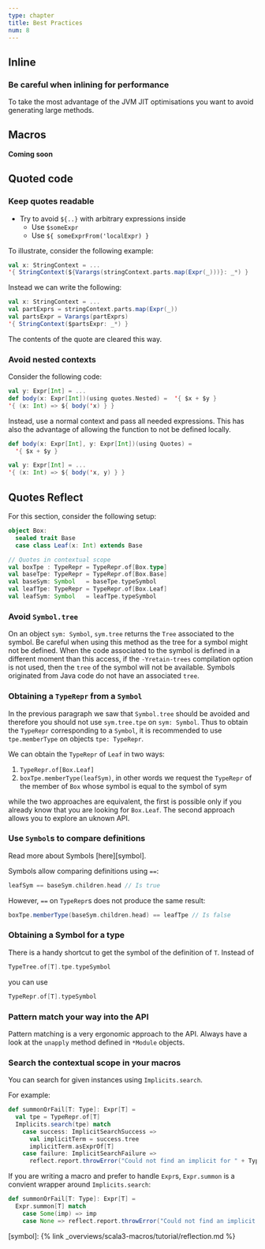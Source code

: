 ```yaml
---
type: chapter
title: Best Practices
num: 8
---
```

## Inline

### Be careful when inlining for performance
To take the most advantage of the JVM JIT optimisations you want to avoid generating large methods.


## Macros
**Coming soon**


## Quoted code

### Keep quotes readable
* Try to avoid `${..}` with arbitrary expressions inside
  * Use `$someExpr`
  * Use `${ someExprFrom('localExpr) }`

To illustrate, consider the following example:
```scala
val x: StringContext = ...
'{ StringContext(${Varargs(stringContext.parts.map(Expr(_)))}: _*) }
```
Instead we can write the following:

```scala
val x: StringContext = ...
val partExprs = stringContext.parts.map(Expr(_))
val partsExpr = Varargs(partExprs)
'{ StringContext($partsExpr: _*) }
```
The contents of the quote are cleared this way.

### Avoid nested contexts

Consider the following code:

```scala
val y: Expr[Int] = ...
def body(x: Expr[Int])(using quotes.Nested) =  '{ $x + $y }
'{ (x: Int) => ${ body('x) } }
```

Instead, use a normal context and pass all needed expressions.
This has also the advantage of allowing the function to not be defined locally.
```scala
def body(x: Expr[Int], y: Expr[Int])(using Quotes) =
  '{ $x + $y }

val y: Expr[Int] = ...
'{ (x: Int) => ${ body('x, y) } }
```

## Quotes Reflect

For this section, consider the following setup:

```scala
object Box:
  sealed trait Base
  case class Leaf(x: Int) extends Base

// Quotes in contextual scope
val boxTpe : TypeRepr = TypeRepr.of[Box.type]
val baseTpe: TypeRepr = TypeRepr.of[Box.Base]
val baseSym: Symbol   = baseTpe.typeSymbol
val leafTpe: TypeRepr = TypeRepr.of[Box.Leaf]
val leafSym: Symbol   = leafTpe.typeSymbol
```

### Avoid `Symbol.tree`

On an object `sym: Symbol`, `sym.tree` returns the `Tree` associated to the
symbol. Be careful when using this method as the tree for a symbol might not be
defined. When the code associated to the symbol is defined in a different
moment than this access, if the `-Yretain-trees` compilation option is not
used, then the `tree` of the symbol will not be available. Symbols originated
from Java code do not have an associated `tree`.

### Obtaining a `TypeRepr` from a `Symbol`

In the previous paragraph we saw that `Symbol.tree` should be avoided and
therefore you should not use `sym.tree.tpe` on `sym: Symbol`.  Thus to obtain
the `TypeRepr` corresponding to a `Symbol`, it is recommended to use
`tpe.memberType` on objects `tpe: TypeRepr`.

We can obtain the `TypeRepr` of `Leaf` in two ways:
  1. `TypeRepr.of[Box.Leaf]`
  2. `boxTpe.memberType(leafSym)`, in other words we request the `TypeRepr` of
     the member of `Box` whose symbol is equal to the symbol of sym

while the two approaches are equivalent, the first is possible only if you
already know that you are looking for `Box.Leaf`. The second approach allows
you to explore an uknown API.

### Use `Symbol`s to compare definitions

Read more about Symbols [here][symbol].

Symbols allow comparing definitions using `==`:
```scala
leafSym == baseSym.children.head // Is true
```

However, `==` on `TypeRepr`s does not produce the same result:
```scala
boxTpe.memberType(baseSym.children.head) == leafTpe // Is false
```

### Obtaining a Symbol for a type

There is a handy shortcut to get the symbol of the definition of `T`.
Instead of

```scala
TypeTree.of[T].tpe.typeSymbol
```
you can use

```scala
TypeRepr.of[T].typeSymbol
```

### Pattern match your way into the API

Pattern matching is a very ergonomic approach to the API. Always have a look at
the `unapply` method defined in `*Module` objects.

### Search the contextual scope in your macros

You can search for given instances using `Implicits.search`.

For example:

```scala
def summonOrFail[T: Type]: Expr[T] =
  val tpe = TypeRepr.of[T]
  Implicits.search(tpe) match
    case success: ImplicitSearchSuccess =>
      val implicitTerm = success.tree
      implicitTerm.asExprOf[T]
    case failure: ImplicitSearchFailure =>
      reflect.report.throwError("Could not find an implicit for " + Type.show[T])
```

If you are writing a macro and prefer to handle `Expr`s, `Expr.summon` is a
convient wrapper around `Implicits.search`:

```scala
def summonOrFail[T: Type]: Expr[T] =
  Expr.summon[T] match
    case Some(imp) => imp
    case None => reflect.report.throwError("Could not find an implicit for " + Type.show[T])
```

[symbol]: {% link _overviews/scala3-macros/tutorial/reflection.md %}
